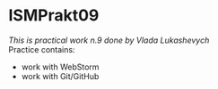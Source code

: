 # ISMPrakt09
*This is practical work n.9 done by Vlada Lukashevych*  
Practice contains:
- work with WebStorm
- work with Git/GitHub
